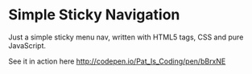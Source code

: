 # Simple Sticky Navigation

Just a simple sticky menu nav, written with HTML5 tags, CSS and pure JavaScript.

See it in action here http://codepen.io/Pat_Is_Coding/pen/bBrxNE
